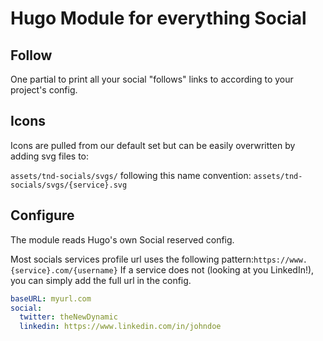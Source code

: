 # Hugo Module for everything Social

## Follow

One partial to print all your social "follows" links to according to your project's config.

## Icons

Icons are pulled from our default set but can be easily overwritten by adding svg files to:

`assets/tnd-socials/svgs/` following this name convention: `assets/tnd-socials/svgs/{service}.svg`

## Configure

The module reads Hugo's own Social reserved config. 

Most socials services profile url uses the following pattern:`https://www.{service}.com/{username}`
If a service does not (looking at you LinkedIn!), you can simply add the full url in the config.

```yaml
baseURL: myurl.com
social:
  twitter: theNewDynamic
  linkedin: https://www.linkedin.com/in/johndoe
  
```